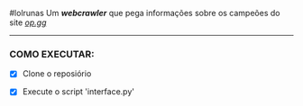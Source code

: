 #lolrunas
Um ***webcrawler*** que pega informações sobre os campeões do site [*op.gg*](https://br.op.gg)
***

### COMO EXECUTAR:
- [x] Clone o reposiório
- [x] Execute o script 'interface.py'

